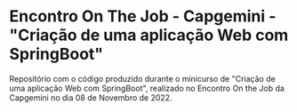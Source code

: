 # Encontro On The Job - Capgemini - "Criação de uma aplicação Web com SpringBoot"

Repositório com o código produzido durante o minicurso de "Criação de uma aplicação Web com SpringBoot", realizado no Encontro On the Job da Capgemini no dia 08 de Novembro de 2022.



